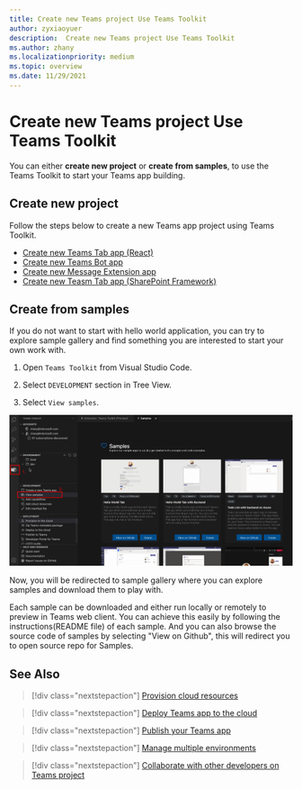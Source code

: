 ```yaml
---
title: Create new Teams project Use Teams Toolkit
author: zyxiaoyuer
description:  Create new Teams project Use Teams Toolkit
ms.author: zhany
ms.localizationpriority: medium
ms.topic: overview
ms.date: 11/29/2021
---
```


# Create new Teams project Use Teams Toolkit

You can either **create new project** or **create from samples**, to use the Teams Toolkit to start your Teams app building.

## Create new project

Follow the steps below to create a new Teams app project using Teams Toolkit.

- [Create new Teams Tab app (React)](https://docs.microsoft.com/en-us/microsoftteams/platform/sbs-gs-javascript?tabs=vscode%2Cvsc%2Cviscode%2Cvcode&tutorial-step=2&branch=pr-en-us-4657)
- [Create new Teams Bot app](https://docs.microsoft.com/en-us/microsoftteams/platform/sbs-gs-spfx?tabs=vscode%2Cviscode&branch=pr-en-us-4657)
- [Create new Message Extension app](https://docs.microsoft.com/en-us/microsoftteams/platform/sbs-gs-javascript?tabs=vscode%2Cvsc%2Cviscode%2Cvcode&tutorial-step=6&branch=pr-en-us-4657)
- [Create new Teasm Tab app (SharePoint Framework)](https://docs.microsoft.com/en-us/microsoftteams/platform/sbs-gs-spfx?tabs=vscode%2Cviscode&branch=pr-en-us-4657)

## Create from samples

If you do not want to start with hello world application, you can try to explore sample gallery and find something you are interested to start your own work with.


 1. Open `Teams Toolkit` from Visual Studio Code.

 1. Select `DEVELOPMENT` section in Tree View.

 1. Select `View samples`.




![Teams Toolkit view samples](./images/teams-toolkit-view-samples.png)

Now, you will be redirected to sample gallery where you can explore samples and download them to play with.

Each sample can be downloaded and either run locally or remotely to preview in Teams web client. You can achieve this easily by following the instructions(README file) of each sample. And you can also browse the source code of samples by selecting "View on Github", this will redirect you to open source repo for Samples.

## See Also

> [!div class="nextstepaction"]
> [Provision cloud resources](provision.md)

> [!div class="nextstepaction"]
> [Deploy Teams app to the cloud](deploy.md)

> [!div class="nextstepaction"]
> [Publish your Teams app](TeamsFx-collaboration.md)

> [!div class="nextstepaction"]
> [Manage multiple environments](TeamsFx-multi-env.md)

> [!div class="nextstepaction"]
> [Collaborate with other developers on Teams project](TeamsFx-collaboration.md)
